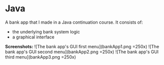 # Java

A bank app that I made in a Java continuation course.
It consists of: 
 - the underlying bank system logic 
 - a graphical interface

**Screenshots:**
![The bank app's GUI first menu](bankApp1.png =250x)
![The bank app's GUI second menu](bankApp2.png =250x) 
![The bank app's GUI third menu](bankApp3.png =250x)